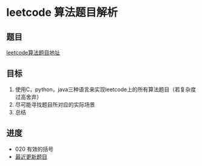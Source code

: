 # leetcode 算法题目解析

## 题目

 [leetcode算法题目地址](https://leetcode-cn.com/problemset/algorithms/ "点击进入")

## 目标

 1. 使用C，python，java三种语言来实现leetcode上的所有算法题目（若复杂度过高舍弃）
 2. 尽可能寻找题目所对应的实际场景
 3. 总结

## 进度

- 020 有效的括号
- [最近更新题目](https://github.com/ropleData/leetcode/blob/master/Algorithms/020%E6%9C%89%E6%95%88%E7%9A%84%E6%8B%AC%E5%8F%B7.md  "点击进入")
